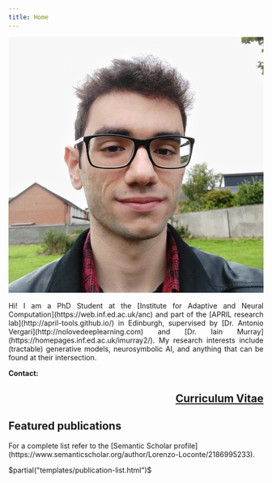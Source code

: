 ```yaml
---
title: Home
---
```


<img class="propic" src="/static/propic.jpg"/>

<p style="text-align: justify; text-justify: inter-word;">
    Hi! I am a PhD Student at the [Institute for Adaptive and Neural Computation](https://web.inf.ed.ac.uk/anc) and part of the [APRIL research lab](http://april-tools.github.io/) in Edinburgh, supervised by [Dr. Antonio Vergari](http://nolovedeeplearning.com) and [Dr. Iain Murray](https://homepages.inf.ed.ac.uk/imurray2/). My research interests include (tractable) generative models, neurosymbolic AI, and anything that can be found at their intersection.
</p>

<b>Contact:</b>
<a href="https://www.linkedin.com/in/loreloc" style="float: right;"><i class="fa-brands fa-linkedin social"></i></a>
<a href="https://twitter.com/loreloc_" style="float: right;"><i class="fa-brands fa-square-twitter social"></i></a>
<a href="https://github.com/loreloc" style="float: right;"><i class="fa-brands fa-square-github social"></i></a>
<script>
    document.write("<a href=\"ma" + "il" + "to:" + "l." + "loconte" + "\x40" + "sms." + "ed.ac.u" + "k" + "\">" + "l." + "loconte" + "\x40" + "sms." + "ed.ac.u" + "k" + "<\/a>")
</script>

<h2 style="text-align: right;"><a href="/static/cv.pdf">Curriculum Vitae</a></h2>

<h2>Featured publications</h2>
For a complete list refer to the [Semantic Scholar profile](https://www.semanticscholar.org/author/Lorenzo-Loconte/2186995233).

$partial("templates/publication-list.html")$

